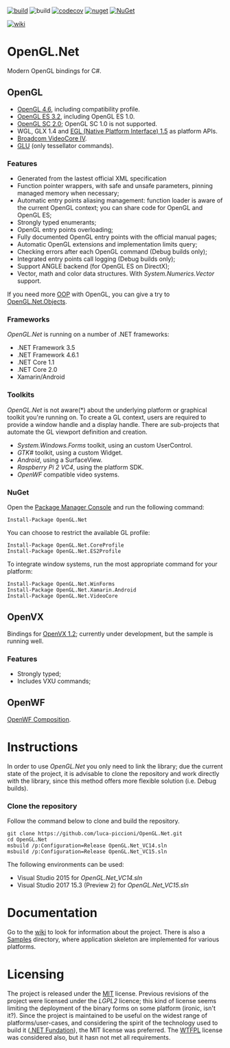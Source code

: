 [![build](https://ci.appveyor.com/api/projects/status/0xf5kf47uj3q586j?svg=true)](https://ci.appveyor.com/project/luca-piccioni/opengl-net) ![build](https://travis-ci.org/luca-piccioni/OpenGL.Net.svg?branch=master) [![codecov](https://codecov.io/gh/luca-piccioni/OpenGL.Net/branch/master/graph/badge.svg)](https://codecov.io/gh/luca-piccioni/OpenGL.Net) [![nuget](https://img.shields.io/nuget/v/OpenGL.Net.svg?colorB=22CC22)](https://www.nuget.org/packages/OpenGL.Net/) [![NuGet](https://img.shields.io/nuget/dt/OpenGL.Net.svg?colorB=22CC22&label=nuget%20downloads)](https://www.nuget.org/packages/OpenGL.Net/) 

[![wiki](https://img.shields.io/badge/browse-the%20wiki-blue.svg)](https://github.com/luca-piccioni/OpenGL.Net/wiki)

# OpenGL.Net
Modern OpenGL bindings for C#.

## OpenGL
- [OpenGL 4.6](https://www.opengl.org/registry/), including compatibility profile.
- [OpenGL ES 3.2](https://www.khronos.org/registry/gles/), including OpenGL ES 1.0.
- [OpenGL SC 2.0](https://www.khronos.org/openglsc/); OpenGL SC 1.0 is not supported.
- WGL, GLX 1.4 and [EGL (Native Platform Interface) 1.5](https://www.khronos.org/registry/egl/) as platform APIs.
- [Broadcom VideoCore IV](http://elinux.org/Raspberry_Pi_VideoCore_APIs).
- [GLU](https://www.opengl.org/resources/libraries/) (only tessellator commands).

### Features
- Generated from the lastest official XML specification
- Function pointer wrappers, with safe and unsafe parameters, pinning managed memory when necessary;
- Automatic entry points aliasing management: function loader is aware of the current OpenGL context; you can share code for OpenGL and OpenGL ES;
- Strongly typed enumerants;
- OpenGL entry points overloading;
- Fully documented OpenGL entry points with the official manual pages;
- Automatic OpenGL extensions and implementation limits query;
- Checking errors after each OpenGL command (Debug builds only);
- Integrated entry points call logging (Debug builds only);
- Support ANGLE backend (for OpenGL ES on DirectX);
- Vector, math and color data structures. With _System.Numerics.Vector_ support.

If you need more [OOP](https://en.wikipedia.org/wiki/Object-oriented_programming) with OpenGL, you can give a try to [OpenGL.Net.Objects](https://github.com/luca-piccioni/OpenGL.Net/tree/master/OpenGL.Net.Objects).

### Frameworks
_OpenGL.Net_ is running on a number of .NET frameworks:
- .NET Framework 3.5
- .NET Framework 4.6.1
- .NET Core 1.1
- .NET Core 2.0
- Xamarin/Android

### Toolkits
_OpenGL.Net_ is not aware(*) about the underlying platform or graphical toolkit you're running on. To create a GL context, users are required to provide a window handle and a display handle. There are sub-projects that automate the GL viewport definition and creation.

- _System.Windows.Forms_ toolkit, using an custom UserControl.
- _GTK#_ toolkit, using a custom Widget.
- _Android_, using a SurfaceView.
- _Raspberry Pi 2 VC4_, using the platform SDK.
- _OpenWF_ compatible video systems.

### NuGet
Open the [Package Manager Console](https://docs.nuget.org/consume/package-manager-console) and run the following command:

    Install-Package OpenGL.Net
    
You can choose to restrict the available GL profile:

    Install-Package OpenGL.Net.CoreProfile
    Install-Package OpenGL.Net.ES2Profile
    
To integrate window systems, run the most appropriate command for your platform:

    Install-Package OpenGL.Net.WinForms
    Install-Package OpenGL.Net.Xamarin.Android
    Install-Package OpenGL.Net.VideoCore

## OpenVX
Bindings for [OpenVX 1.2](https://www.khronos.org/openvx/); currently under development, but the sample is running well.

### Features
- Strongly typed;
- Includes VXU commands;

## OpenWF
[OpenWF Composition](https://www.khronos.org/openwf/).

# Instructions

In order to use _OpenGL.Net_ you only need to link the library; due the current state of the project, it is advisable to clone the repository and work directly with the library, since this method offers more flexible solution (i.e. Debug builds).

### Clone the repository

Follow the command below to clone and build the repository.

    git clone https://github.com/luca-piccioni/OpenGL.Net.git
    cd OpenGL.Net
    msbuild /p:Configuration=Release OpenGL.Net_VC14.sln
    msbuild /p:Configuration=Release OpenGL.Net_VC15.sln

The following environments can be used:
- Visual Studio 2015 for _OpenGL.Net_VC14.sln_
- Visual Studio 2017 15.3 (Preview 2) for _OpenGL.Net_VC15.sln_

# Documentation

Go to the [wiki](https://github.com/luca-piccioni/OpenGL.Net/wiki) to look for information about the project. There is also a [Samples](https://github.com/luca-piccioni/OpenGL.Net/tree/master/Samples) directory, where application skeleton are implemented for various platforms.

# Licensing

The project is released under the [MIT](https://opensource.org/licenses/MIT) license. Previous revisions of the project were licensed under the _LGPL2_ licence; this kind of license seems limiting the deployment of the binary forms on some platform (ironic, isn't it?). Since the project is maintained to be useful on the widest range of platforms/user-cases, and considering the spirit of the technology used to build it ([.NET Fundation](https://dotnetfoundation.org/)), the MIT license was preferred. The [WTFPL](http://www.wtfpl.net/about/) license was considered also, but it hasn not met all requirements.
